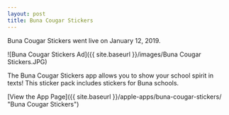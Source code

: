 ```yaml
---
layout: post
title: Buna Cougar Stickers
---
```


Buna Cougar Stickers went live on January 12, 2019.

![Buna Cougar Stickers Ad]({{ site.baseurl }}/images/Buna Cougar Stickers.JPG)

The Buna Cougar Stickers app allows you to show your school spirit in texts! This sticker pack includes stickers for Buna schools.

[View the App Page]({{ site.baseurl }}/apple-apps/buna-cougar-stickers/ "Buna Cougar Stickers")
